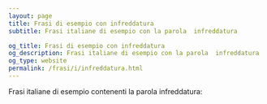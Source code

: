 ```yaml
---
layout: page
title: Frasi di esempio con infreddatura 
subtitle: Frasi italiane di esempio con la parola  infreddatura

og_title: Frasi di esempio con infreddatura 
og_description: Frasi italiane di esempio con la parola  infreddatura
og_type: website
permalink: /frasi/i/infreddatura.html
---
```


Frasi italiane di esempio contenenti la parola infreddatura:


